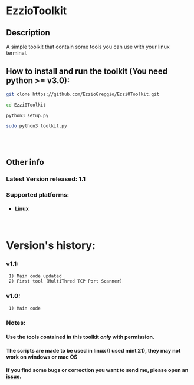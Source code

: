 # EzzioToolkit

## Description
A simple toolkit that contain some tools you can use with your linux terminal.
<br/>

## How to install and run the toolkit (You need python >= v3.0):
```bash
git clone https://github.com/EzzioGreggio/Ezzi0Toolkit.git
```
```bash
cd Ezzi0Toolkit
```
```bash
python3 setup.py
```
```bash
sudo python3 toolkit.py
```
<br/>
<br/>

## Other info
### Latest Version released: 1.1

### Supported platforms:
* #### Linux
<br/>

# Version's history:
  
### v1.1: 
     1) Main code updated
     2) First tool (MultiThred TCP Port Scanner)
  
  
### v1.0:
     1) Main code


### Notes:
#### Use the tools contained in this toolkit *only* with permission.
#### The scripts are made to be used in linux (I used mint 21), they may not work on windows or mac OS
#### If you find some bugs or correction you want to send me, please open an [issue](https://github.com/EzzioGreggio/Ezzi0Toolkit/issues).
<br/>
